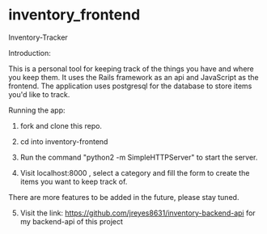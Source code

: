 # inventory_frontend

Inventory-Tracker

Introduction:

This is a personal tool for keeping track of the things you have and where you keep them. It uses the Rails framework as an api and JavaScript as the frontend. The application uses postgresql for the database to store items you'd like to track.

Running the app:

1. fork and clone this repo.

2. cd into inventory-frontend

3. Run the command "python2 -m SimpleHTTPServer" to start the server.

4. Visit localhost:8000 , select a category and fill the form to create the items you want to keep track of.

There are more features to be added in the future, please stay tuned.

5. Visit the link: https://github.com/jreyes8631/inventory-backend-api for my backend-api of this project

